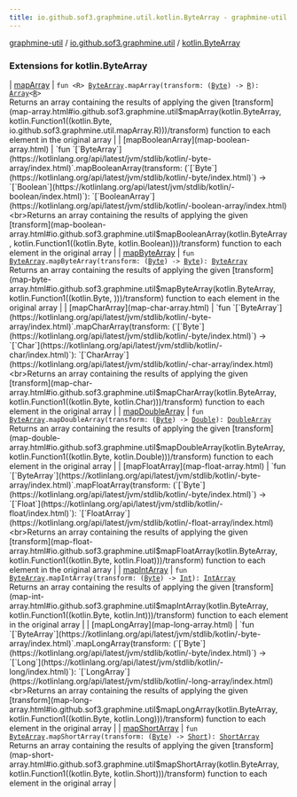 ```yaml
---
title: io.github.sof3.graphmine.util.kotlin.ByteArray - graphmine-util
---
```


[graphmine-util](../../index.html) / [io.github.sof3.graphmine.util](../index.html) / [kotlin.ByteArray](./index.html)

### Extensions for kotlin.ByteArray

| [mapArray](map-array.html) | `fun <R> `[`ByteArray`](https://kotlinlang.org/api/latest/jvm/stdlib/kotlin/-byte-array/index.html)`.mapArray(transform: (`[`Byte`](https://kotlinlang.org/api/latest/jvm/stdlib/kotlin/-byte/index.html)`) -> `[`R`](map-array.html#R)`): `[`Array`](https://kotlinlang.org/api/latest/jvm/stdlib/kotlin/-array/index.html)`<`[`R`](map-array.html#R)`>`<br>Returns an array containing the results of applying the given [transform](map-array.html#io.github.sof3.graphmine.util$mapArray(kotlin.ByteArray, kotlin.Function1((kotlin.Byte, io.github.sof3.graphmine.util.mapArray.R)))/transform) function to each element in the original array |
| [mapBooleanArray](map-boolean-array.html) | `fun `[`ByteArray`](https://kotlinlang.org/api/latest/jvm/stdlib/kotlin/-byte-array/index.html)`.mapBooleanArray(transform: (`[`Byte`](https://kotlinlang.org/api/latest/jvm/stdlib/kotlin/-byte/index.html)`) -> `[`Boolean`](https://kotlinlang.org/api/latest/jvm/stdlib/kotlin/-boolean/index.html)`): `[`BooleanArray`](https://kotlinlang.org/api/latest/jvm/stdlib/kotlin/-boolean-array/index.html)<br>Returns an array containing the results of applying the given [transform](map-boolean-array.html#io.github.sof3.graphmine.util$mapBooleanArray(kotlin.ByteArray, kotlin.Function1((kotlin.Byte, kotlin.Boolean)))/transform) function to each element in the original array |
| [mapByteArray](map-byte-array.html) | `fun `[`ByteArray`](https://kotlinlang.org/api/latest/jvm/stdlib/kotlin/-byte-array/index.html)`.mapByteArray(transform: (`[`Byte`](https://kotlinlang.org/api/latest/jvm/stdlib/kotlin/-byte/index.html)`) -> `[`Byte`](https://kotlinlang.org/api/latest/jvm/stdlib/kotlin/-byte/index.html)`): `[`ByteArray`](https://kotlinlang.org/api/latest/jvm/stdlib/kotlin/-byte-array/index.html)<br>Returns an array containing the results of applying the given [transform](map-byte-array.html#io.github.sof3.graphmine.util$mapByteArray(kotlin.ByteArray, kotlin.Function1((kotlin.Byte, )))/transform) function to each element in the original array |
| [mapCharArray](map-char-array.html) | `fun `[`ByteArray`](https://kotlinlang.org/api/latest/jvm/stdlib/kotlin/-byte-array/index.html)`.mapCharArray(transform: (`[`Byte`](https://kotlinlang.org/api/latest/jvm/stdlib/kotlin/-byte/index.html)`) -> `[`Char`](https://kotlinlang.org/api/latest/jvm/stdlib/kotlin/-char/index.html)`): `[`CharArray`](https://kotlinlang.org/api/latest/jvm/stdlib/kotlin/-char-array/index.html)<br>Returns an array containing the results of applying the given [transform](map-char-array.html#io.github.sof3.graphmine.util$mapCharArray(kotlin.ByteArray, kotlin.Function1((kotlin.Byte, kotlin.Char)))/transform) function to each element in the original array |
| [mapDoubleArray](map-double-array.html) | `fun `[`ByteArray`](https://kotlinlang.org/api/latest/jvm/stdlib/kotlin/-byte-array/index.html)`.mapDoubleArray(transform: (`[`Byte`](https://kotlinlang.org/api/latest/jvm/stdlib/kotlin/-byte/index.html)`) -> `[`Double`](https://kotlinlang.org/api/latest/jvm/stdlib/kotlin/-double/index.html)`): `[`DoubleArray`](https://kotlinlang.org/api/latest/jvm/stdlib/kotlin/-double-array/index.html)<br>Returns an array containing the results of applying the given [transform](map-double-array.html#io.github.sof3.graphmine.util$mapDoubleArray(kotlin.ByteArray, kotlin.Function1((kotlin.Byte, kotlin.Double)))/transform) function to each element in the original array |
| [mapFloatArray](map-float-array.html) | `fun `[`ByteArray`](https://kotlinlang.org/api/latest/jvm/stdlib/kotlin/-byte-array/index.html)`.mapFloatArray(transform: (`[`Byte`](https://kotlinlang.org/api/latest/jvm/stdlib/kotlin/-byte/index.html)`) -> `[`Float`](https://kotlinlang.org/api/latest/jvm/stdlib/kotlin/-float/index.html)`): `[`FloatArray`](https://kotlinlang.org/api/latest/jvm/stdlib/kotlin/-float-array/index.html)<br>Returns an array containing the results of applying the given [transform](map-float-array.html#io.github.sof3.graphmine.util$mapFloatArray(kotlin.ByteArray, kotlin.Function1((kotlin.Byte, kotlin.Float)))/transform) function to each element in the original array |
| [mapIntArray](map-int-array.html) | `fun `[`ByteArray`](https://kotlinlang.org/api/latest/jvm/stdlib/kotlin/-byte-array/index.html)`.mapIntArray(transform: (`[`Byte`](https://kotlinlang.org/api/latest/jvm/stdlib/kotlin/-byte/index.html)`) -> `[`Int`](https://kotlinlang.org/api/latest/jvm/stdlib/kotlin/-int/index.html)`): `[`IntArray`](https://kotlinlang.org/api/latest/jvm/stdlib/kotlin/-int-array/index.html)<br>Returns an array containing the results of applying the given [transform](map-int-array.html#io.github.sof3.graphmine.util$mapIntArray(kotlin.ByteArray, kotlin.Function1((kotlin.Byte, kotlin.Int)))/transform) function to each element in the original array |
| [mapLongArray](map-long-array.html) | `fun `[`ByteArray`](https://kotlinlang.org/api/latest/jvm/stdlib/kotlin/-byte-array/index.html)`.mapLongArray(transform: (`[`Byte`](https://kotlinlang.org/api/latest/jvm/stdlib/kotlin/-byte/index.html)`) -> `[`Long`](https://kotlinlang.org/api/latest/jvm/stdlib/kotlin/-long/index.html)`): `[`LongArray`](https://kotlinlang.org/api/latest/jvm/stdlib/kotlin/-long-array/index.html)<br>Returns an array containing the results of applying the given [transform](map-long-array.html#io.github.sof3.graphmine.util$mapLongArray(kotlin.ByteArray, kotlin.Function1((kotlin.Byte, kotlin.Long)))/transform) function to each element in the original array |
| [mapShortArray](map-short-array.html) | `fun `[`ByteArray`](https://kotlinlang.org/api/latest/jvm/stdlib/kotlin/-byte-array/index.html)`.mapShortArray(transform: (`[`Byte`](https://kotlinlang.org/api/latest/jvm/stdlib/kotlin/-byte/index.html)`) -> `[`Short`](https://kotlinlang.org/api/latest/jvm/stdlib/kotlin/-short/index.html)`): `[`ShortArray`](https://kotlinlang.org/api/latest/jvm/stdlib/kotlin/-short-array/index.html)<br>Returns an array containing the results of applying the given [transform](map-short-array.html#io.github.sof3.graphmine.util$mapShortArray(kotlin.ByteArray, kotlin.Function1((kotlin.Byte, kotlin.Short)))/transform) function to each element in the original array |

